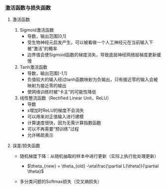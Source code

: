 ### 激活函数与损失函数

1. 激活函数
   1. Sigmoid激活函数
      - 导数，输出范围[0,1]
      - 受生物神经元启发产生，可以被看做一个人工神经元在当前输入下被“激活”的概率
      - 边界值会使Sigmoid函数的梯度消失，导致底层神经网络层梯度更新缓慢
   2. Tanh激活函数
      - 导数，输出范围[-1,1]
      - 负值较大的输入经过tanh函数映射为负输出，只有接近零的输入会被映射为接近零的输出
      - 使网络训练时被“卡主”的可能性降低
   3. 线性整流函数（Rectified Linear Unit，ReLU）
      - 导数
      - x增加时ReLU的梯度不会消失
      - 可以用来对正值输入进行建模
      - 计算速度很快，因为无需计算指数函数
      - 可以不再需要“预训练”过程
      - 允许稀疏表示

2. 误差/损失函数

   - 随机梯度下降：从随机抽取的样本中进行更新（实际上执行批处理更新）

     - $\theta_{new} = \theta_{old} -\eta\frac{\partial L(\theta)}{\partial \theta}$  

   - 多分类问题的Softmax损失（交叉熵损失）

     

